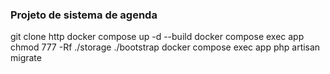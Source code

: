 ### Projeto de sistema de agenda

git clone http
docker compose up -d --build
docker compose exec app chmod 777 -Rf ./storage ./bootstrap
docker compose exec app php artisan migrate